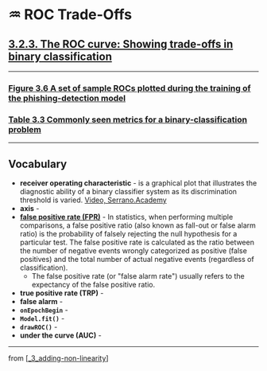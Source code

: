 # ♒️ ROC Trade-Offs

## [**3.2.3.** The ROC curve: Showing trade-offs in binary classification](https://livebook.manning.com/book/deep-learning-with-javascript/chapter-3/148)

---

### [**Figure 3.6** A set of sample ROCs plotted during the training of the phishing-detection model]()

### [**Table 3.3** Commonly seen metrics for a binary-classification problem]()

---

## **Vocabulary**

- **receiver operating characteristic** - is a graphical plot that illustrates the diagnostic ability of a binary classifier system as its discrimination threshold is varied. [Video, Serrano.Academy](https://www.youtube.com/watch?v=z5qA9qZMyw0)
- **axis** -
- [**false positive rate (FPR)**](https://en.wikipedia.org/wiki/False_positive_rate) - In statistics, when performing multiple comparisons, a false positive ratio (also known as fall-out or false alarm ratio) is the probability of falsely rejecting the null hypothesis for a particular test. The false positive rate is calculated as the ratio between the number of negative events wrongly categorized as positive (false positives) and the total number of actual negative events (regardless of classification).
  - The false positive rate (or "false alarm rate") usually refers to the expectancy of the false positive ratio.
- **true positive rate (TRP)** -
- **false alarm** -
- **`onEpochBegin`** -
- **`Model.fit()`** -
- **`drawROC()`** -
- **under the curve (AUC)** -

---

from [[_3_adding-non-linearity]]

[//begin]: # "Autogenerated link references for markdown compatibility"
[_3_adding-non-linearity]: ../_3_adding-non-linearity.md "♒️ NON-LINEARITY"
[//end]: # "Autogenerated link references"
